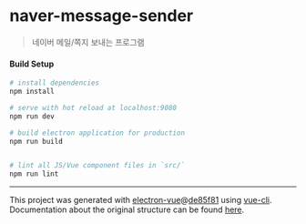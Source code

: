 # naver-message-sender

> 네이버 메일/쪽지 보내는 프로그램

#### Build Setup

``` bash
# install dependencies
npm install

# serve with hot reload at localhost:9080
npm run dev

# build electron application for production
npm run build


# lint all JS/Vue component files in `src/`
npm run lint

```

---

This project was generated with [electron-vue](https://github.com/SimulatedGREG/electron-vue)@[de85f81](https://github.com/SimulatedGREG/electron-vue/tree/de85f81890c01500113738bfe57bef136f9fbf52) using [vue-cli](https://github.com/vuejs/vue-cli). Documentation about the original structure can be found [here](https://simulatedgreg.gitbooks.io/electron-vue/content/index.html).
